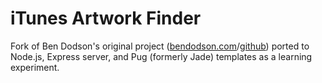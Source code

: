 iTunes Artwork Finder
=====================

Fork of Ben Dodson's original project ([bendodson.com](http://bendodson.com/projects/itunes-artwork-finder/)/[github](https://github.com/bendodson/itunes-artwork-finder)) ported to Node.js, Express server, and Pug (formerly Jade) templates as a learning experiment.

